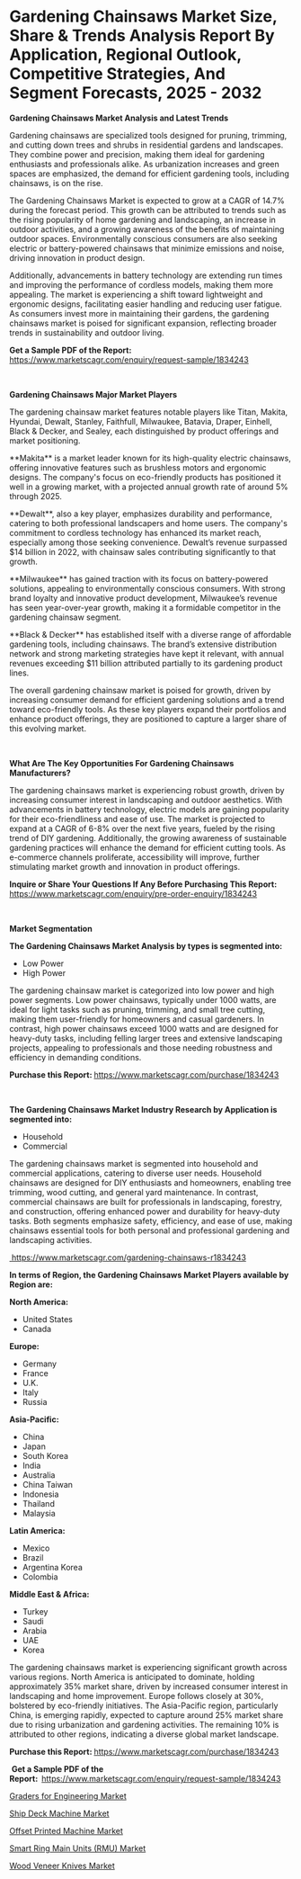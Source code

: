 <p><h1>Gardening Chainsaws Market Size, Share & Trends Analysis Report By Application, Regional Outlook, Competitive Strategies, And Segment Forecasts, 2025 - 2032</h1></p><p><strong>Gardening Chainsaws Market Analysis and Latest Trends</strong></p>
<p><p>Gardening chainsaws are specialized tools designed for pruning, trimming, and cutting down trees and shrubs in residential gardens and landscapes. They combine power and precision, making them ideal for gardening enthusiasts and professionals alike. As urbanization increases and green spaces are emphasized, the demand for efficient gardening tools, including chainsaws, is on the rise.</p><p>The Gardening Chainsaws Market is expected to grow at a CAGR of 14.7% during the forecast period. This growth can be attributed to trends such as the rising popularity of home gardening and landscaping, an increase in outdoor activities, and a growing awareness of the benefits of maintaining outdoor spaces. Environmentally conscious consumers are also seeking electric or battery-powered chainsaws that minimize emissions and noise, driving innovation in product design.</p><p>Additionally, advancements in battery technology are extending run times and improving the performance of cordless models, making them more appealing. The market is experiencing a shift toward lightweight and ergonomic designs, facilitating easier handling and reducing user fatigue. As consumers invest more in maintaining their gardens, the gardening chainsaws market is poised for significant expansion, reflecting broader trends in sustainability and outdoor living.</p></p>
<p><strong>Get a Sample PDF of the Report:&nbsp;</strong> <a href="https://www.marketscagr.com/enquiry/request-sample/1834243?utm_campaign=2095&utm_medium=2&utm_source=Github&utm_content=ia&utm_term=12042025&utm_id=gardening-chainsaws">https://www.marketscagr.com/enquiry/request-sample/1834243</a></p>
<p>&nbsp;</p>
<p><strong>Gardening Chainsaws Major Market Players</strong></p>
<p><p>The gardening chainsaw market features notable players like Titan, Makita, Hyundai, Dewalt, Stanley, Faithfull, Milwaukee, Batavia, Draper, Einhell, Black & Decker, and Sealey, each distinguished by product offerings and market positioning.</p><p>**Makita** is a market leader known for its high-quality electric chainsaws, offering innovative features such as brushless motors and ergonomic designs. The company's focus on eco-friendly products has positioned it well in a growing market, with a projected annual growth rate of around 5% through 2025.</p><p>**Dewalt**, also a key player, emphasizes durability and performance, catering to both professional landscapers and home users. The company's commitment to cordless technology has enhanced its market reach, especially among those seeking convenience. Dewalt’s revenue surpassed $14 billion in 2022, with chainsaw sales contributing significantly to that growth.</p><p>**Milwaukee** has gained traction with its focus on battery-powered solutions, appealing to environmentally conscious consumers. With strong brand loyalty and innovative product development, Milwaukee’s revenue has seen year-over-year growth, making it a formidable competitor in the gardening chainsaw segment.</p><p>**Black & Decker** has established itself with a diverse range of affordable gardening tools, including chainsaws. The brand’s extensive distribution network and strong marketing strategies have kept it relevant, with annual revenues exceeding $11 billion attributed partially to its gardening product lines.</p><p>The overall gardening chainsaw market is poised for growth, driven by increasing consumer demand for efficient gardening solutions and a trend toward eco-friendly tools. As these key players expand their portfolios and enhance product offerings, they are positioned to capture a larger share of this evolving market.</p></p>
<p>&nbsp;</p>
<p><strong>What Are The Key Opportunities For Gardening Chainsaws Manufacturers?</strong></p>
<p><p>The gardening chainsaws market is experiencing robust growth, driven by increasing consumer interest in landscaping and outdoor aesthetics. With advancements in battery technology, electric models are gaining popularity for their eco-friendliness and ease of use. The market is projected to expand at a CAGR of 6-8% over the next five years, fueled by the rising trend of DIY gardening. Additionally, the growing awareness of sustainable gardening practices will enhance the demand for efficient cutting tools. As e-commerce channels proliferate, accessibility will improve, further stimulating market growth and innovation in product offerings.</p></p>
<p><strong>Inquire or Share Your Questions If Any Before Purchasing This Report:</strong> <a href="https://www.marketscagr.com/enquiry/pre-order-enquiry/1834243?utm_campaign=2095&utm_medium=2&utm_source=Github&utm_content=ia&utm_term=12042025&utm_id=gardening-chainsaws">https://www.marketscagr.com/enquiry/pre-order-enquiry/1834243</a></p>
<p>&nbsp;</p>
<p><strong>Market Segmentation</strong></p>
<p><strong>The Gardening Chainsaws Market Analysis by types is segmented into:</strong></p>
<p><ul><li>Low Power</li><li>High Power</li></ul></p>
<p><p>The gardening chainsaw market is categorized into low power and high power segments. Low power chainsaws, typically under 1000 watts, are ideal for light tasks such as pruning, trimming, and small tree cutting, making them user-friendly for homeowners and casual gardeners. In contrast, high power chainsaws exceed 1000 watts and are designed for heavy-duty tasks, including felling larger trees and extensive landscaping projects, appealing to professionals and those needing robustness and efficiency in demanding conditions.</p></p>
<p><strong>Purchase this Report:&nbsp;</strong><a href="https://www.marketscagr.com/purchase/1834243?utm_campaign=2095&utm_medium=2&utm_source=Github&utm_content=ia&utm_term=12042025&utm_id=gardening-chainsaws">https://www.marketscagr.com/purchase/1834243</a></p>
<p>&nbsp;</p>
<p><strong>The Gardening Chainsaws Market Industry Research by Application is segmented into:</strong></p>
<p><ul><li>Household</li><li>Commercial</li></ul></p>
<p><p>The gardening chainsaws market is segmented into household and commercial applications, catering to diverse user needs. Household chainsaws are designed for DIY enthusiasts and homeowners, enabling tree trimming, wood cutting, and general yard maintenance. In contrast, commercial chainsaws are built for professionals in landscaping, forestry, and construction, offering enhanced power and durability for heavy-duty tasks. Both segments emphasize safety, efficiency, and ease of use, making chainsaws essential tools for both personal and professional gardening and landscaping activities.</p></p>
<p><a href="https://www.marketscagr.com/gardening-chainsaws-r1834243?utm_campaign=2095&utm_medium=2&utm_source=Github&utm_content=ia&utm_term=12042025&utm_id=gardening-chainsaws">&nbsp;https://www.marketscagr.com/gardening-chainsaws-r1834243</a></p>
<p><strong>In terms of Region, the Gardening Chainsaws Market Players available by Region are:</strong></p>
<p>
    <p> <strong> North America: </strong>
        <ul>
            <li>United States</li>
            <li>Canada</li>
        </ul>
        </p> 
    <p> <strong> Europe: </strong>
        <ul>
            <li>Germany</li>
            <li>France</li>
            <li>U.K.</li>
            <li>Italy</li>
            <li>Russia</li>
        </ul>
        </p> 
    <p> <strong> Asia-Pacific: </strong>
        <ul>
            <li>China</li>
            <li>Japan</li>
            <li>South Korea</li>
            <li>India</li>
            <li>Australia</li>
            <li>China Taiwan</li>
            <li>Indonesia</li>
            <li>Thailand</li>
            <li>Malaysia</li>
        </ul>
        </p> 
    <p> <strong> Latin America: </strong>
        <ul>
            <li>Mexico</li>
            <li>Brazil</li>
            <li>Argentina Korea</li>
            <li>Colombia</li>
        </ul>
        </p> 
    <p> <strong> Middle East & Africa: </strong>
        <ul>
            <li>Turkey</li>
            <li>Saudi</li>
            <li>Arabia</li>
            <li>UAE</li>
            <li>Korea</li>
        </ul>
    </p>
    </p>
<p><p>The gardening chainsaws market is experiencing significant growth across various regions. North America is anticipated to dominate, holding approximately 35% market share, driven by increased consumer interest in landscaping and home improvement. Europe follows closely at 30%, bolstered by eco-friendly initiatives. The Asia-Pacific region, particularly China, is emerging rapidly, expected to capture around 25% market share due to rising urbanization and gardening activities. The remaining 10% is attributed to other regions, indicating a diverse global market landscape.</p></p>
<p><strong>Purchase this Report: </strong><a href="https://www.marketscagr.com/purchase/1834243?utm_campaign=2095&utm_medium=2&utm_source=Github&utm_content=ia&utm_term=12042025&utm_id=gardening-chainsaws">https://www.marketscagr.com/purchase/1834243</a></p>
<p>&nbsp;<strong>Get a Sample PDF of the Report:&nbsp;&nbsp;</strong><a href="https://www.marketscagr.com/enquiry/request-sample/1834243?utm_campaign=2095&utm_medium=2&utm_source=Github&utm_content=ia&utm_term=12042025&utm_id=gardening-chainsaws">https://www.marketscagr.com/enquiry/request-sample/1834243</a></p>
<p><strong></strong></p>
<p><p><a href="https://github.com/nathandecarvalho/Market-Research-Report-List-6/blob/main/graders-for-engineering-market.md?utm_campaign=2095&utm_medium=2&utm_source=Github&utm_content=ia&utm_term=12042025&utm_id=gardening-chainsaws">Graders for Engineering Market</a></p><p><a href="https://github.com/DixieGrimes/Market-Research-Report-List-2/blob/main/ship-deck-machine-market.md?utm_campaign=2095&utm_medium=2&utm_source=Github&utm_content=ia&utm_term=12042025&utm_id=gardening-chainsaws">Ship Deck Machine Market</a></p><p><a href="https://github.com/abbislposival/Market-Research-Report-List-2/blob/main/offset-printed-machine-market.md?utm_campaign=2095&utm_medium=2&utm_source=Github&utm_content=ia&utm_term=12042025&utm_id=gardening-chainsaws">Offset Printed Machine Market</a></p><p><a href="https://github.com/ParvinKhatun77/Market-Research-Report-List-2/blob/main/smart-ring-main-units-rmu-market.md?utm_campaign=2095&utm_medium=2&utm_source=Github&utm_content=ia&utm_term=12042025&utm_id=gardening-chainsaws">Smart Ring Main Units (RMU) Market</a></p><p><a href="https://github.com/stephaniwo144/Market-Research-Report-List-1/blob/main/wood-veneer-knives-market.md?utm_campaign=2095&utm_medium=2&utm_source=Github&utm_content=ia&utm_term=12042025&utm_id=gardening-chainsaws">Wood Veneer Knives Market</a></p></p>